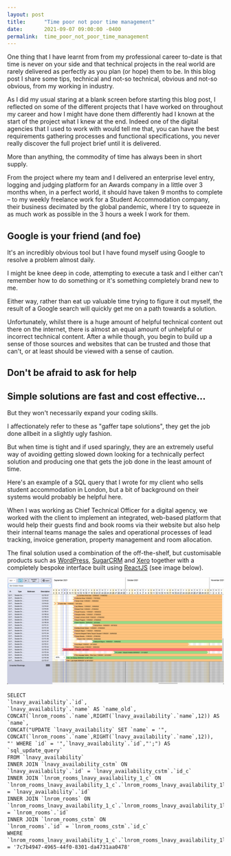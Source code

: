 ```yaml
---
layout: post
title:      "Time poor not poor time management"
date:       2021-09-07 09:00:00 -0400
permalink:  time_poor_not_poor_time_management
---
```


One thing that I have learnt from from my professional career to-date is that time is never on your side and that technical projects in the real world are rarely delivered as perfectly as you plan (or hope) them to be.  In this blog post I share some tips, technical and not-so technical, obvious and not-so obvious, from my working in industry.

As I did my usual staring at a blank screen before starting this blog post, I reflected on some of the different projects that I have worked on throughout my career and how I might have done them differently had I known at the start of the project what I knew at the end.  Indeed one of the digital agencies that I used to work with would tell me that, you can have the best requirements gathering processes and functional specifications, you never really discover the full project brief until it is delivered.

More than anything, the commodity of time has always been in short supply. 

From the project where my team and I delivered an enterprise level entry, logging and judging platform for an Awards company in a little over 3 months when, in a perfect world, it should have taken 9 months to complete – to my weekly freelance work for a Student Accommodation company, their business decimated by the global pandemic, where I try to squeeze in as much work as possible in the 3 hours a week I work for them.

## Google is your friend (and foe)

It's an incredibly obvious tool but I have found myself using Google to resolve a problem almost daily.  

I might be knee deep in code, attempting to execute a task and I either can't remember how to do something or it's something completely brand new to me.  

Either way, rather than eat up valuable time trying to figure it out myself, the result of a Google search will quickly get me on a path towards a solution.

Unfortunately, whilst there is a huge amount of helpful technical content out there on the internet, there is almost an equal amount of unhelpful or incorrect technical content.  After a while though, you begin to build up a sense of those sources and websites that can be trusted and those that can't, or at least should be viewed with a sense of caution.

## Don't be afraid to ask for help

## Simple solutions are fast and cost effective... 

But they won't necessarily expand your coding skills.  

I affectionately refer to these as "gaffer tape solutions", they get the job done allbeit in a slightly ugly fashion. 

But when time is tight and if used sparingly, they are an extremely useful way of avoiding getting slowed down looking for a technically perfect solution and producing one that gets the job done in the least amount of time.

Here's an example of a SQL query that I wrote for my client who sells student accommodation in London, but a bit of background on their systems would probably be helpful here.

When I was working as Chief Technical Officer for a digital agency, we worked with the client to implement an integrated, web-based platform that would help their guests find and book rooms via their website but also help their internal teams manage the sales and operational processes of lead tracking, invoice generation, property management and room allocation.

The final solution used a combination of the off-the-shelf, but customisable products such as [WordPress](https://www.wordpress.org/), [SugarCRM](https://www.sugarcrm.com/) and [Xero](https://www.xero.com/) together with a completely bespoke interface built using [ReactJS](https://reactjs.org/) (see image below).

![Student Accommodation Room Allocation Interface](post_images/2021-09-07-blog_post_react_interface.png)


```
SELECT 
`lnavy_availability`.`id`,
`lnavy_availability`.`name` AS `name_old`,
CONCAT(`lnrom_rooms`.`name`,RIGHT(`lnavy_availability`.`name`,12)) AS `name`,
CONCAT("UPDATE `lnavy_availability` SET `name` = '",
CONCAT(`lnrom_rooms`.`name`,RIGHT(`lnavy_availability`.`name`,12)),
"' WHERE `id` = '",`lnavy_availability`.`id`,"';") AS `sql_update_query`
FROM `lnavy_availability`
INNER JOIN `lnavy_availability_cstm` ON
`lnavy_availability`.`id` = `lnavy_availability_cstm`.`id_c`
INNER JOIN `lnrom_rooms_lnavy_availability_1_c` ON
`lnrom_rooms_lnavy_availability_1_c`.`lnrom_rooms_lnavy_availability_1lnavy_availability_idb` = `lnavy_availability`.`id`
INNER JOIN `lnrom_rooms` ON
`lnrom_rooms_lnavy_availability_1_c`.`lnrom_rooms_lnavy_availability_1lnrom_rooms_ida` = `lnrom_rooms`.`id`
INNER JOIN `lnrom_rooms_cstm` ON
`lnrom_rooms`.`id` = `lnrom_rooms_cstm`.`id_c`
WHERE `lnrom_rooms_lnavy_availability_1_c`.`lnrom_rooms_lnavy_availability_1lnrom_rooms_ida` 
= '7c7b4947-4965-44f0-8301-da4731aa0478'
```

